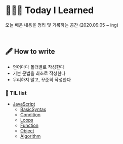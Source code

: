 # 👨🏽‍💻 Today I Learned

오늘 배운 내용을 정리 및 기록하는 공간 (2020.09.05 ~ ing)

<br />

## 🖋 How to write

- 언어마다 폴더별로 작성한다
- 기본 문법을 최초로 작성한다
- 무리하지 말고, 꾸준히 작성한다


### 📌 TIL list
 * [JavaScript](https://github.com/lightixxx/TIL/blob/master/JavaScript/JavaScript.md)
   - [BasicSyntax](https://github.com/lightixxx/TIL/blob/master/JavaScript/BasicSyntax.md)
   - [Condition](https://github.com/lightixxx/TIL/blob/master/JavaScript/Condition.md)
   - [Loops](https://github.com/lightixxx/TIL/blob/master/JavaScript/Loops.md)
   - [Function](https://github.com/lightixxx/TIL/blob/master/JavaScript/Function.md)
   - [Object](https://github.com/lightixxx/TIL/blob/master/JavaScript/Object.md)
   - [Algorithm](https://github.com/lightixxx/TIL/blob/master/JavaScript/Algorithm.md)
